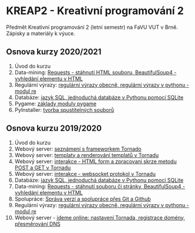 # KREAP2 - Kreativní programování 2

Předmět Kreativní programování 2 (letní semestr) na FaVU VUT v Brně.
Zápisky a materiály k výuce.

## Osnova kurzy 2020/2021

1. Úvod do kurzu
2. Data-mining: [Requests - stáhnutí HTML souboru, BeautifulSoup4 - vyhledání elementu v HTML](7/README.md)
3. Regulární výrazy: [regulární výrazy obecně, regulární výrazy v pythonu - modul re](9/README.md)
4. Databáze: [jazyk SQL, jednoduchá databáze v Pythonu pomocí SQLite](6/README.md)
5. Pygame: [základy moduly pygame](pygame/README.md)
6. PyInstaller: [tvorba spustitelných souborů](pyinstaller/README.md)

## Osnova kurzu 2019/2020

1. Úvod do kurzu
2. Webový server: [seznámení s frameworkem Tornado](2/README.md)
3. Webový server: [templaty a renderování templatů v Tornadu](3/README.md)
4. Webový server: [interakce - HTML form a zpracovani skrze metodu POST a GET v Tornadu](4/README.md)
5. Webový server: [interakce - websocket protokol v Tornadu](5/README.md)
6. Databáze: [jazyk SQL, jednoduchá databáze v Pythonu pomocí SQLite](6/README.md)
7. Data-mining: [Requests - stáhnutí souboru či stránky, BeautifulSoup4 - vyhledání elementu v HTML](7/README.md)
8. Spolupráce: [Správa verzí a spolupráce přes Git a Github](8/README.md)
9. Regulární výrazy: [regulární výrazy obecně, regulární výrazy v pythonu - modul re](9/README.md)
10. Webový server - [jdeme online: nastavení Tornada, registrace domény, přesměrování DNS](10/README.md)
